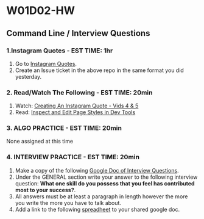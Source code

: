 # W01D02-HW

## Command Line / Interview Questions

### 1.Instagram Quotes - EST TIME: 1hr

1. Go to [Instagram Quotes](https://git.generalassemb.ly/SEIR-224/instagram-quotes/blob/master/README.md).
2. Create an Issue ticket in the above repo in the same format you did yesterday. 


### 2. Read/Watch The Following - EST TIME: 20min

1. Watch: [Creating An Instagram Quote - Vids 4 & 5](https://www.youtube.com/playlist?list=PL_vCSejjQiPyr7dbj-oJ8vjttYid9VWsb)
2. Read: [Inspect and Edit Page Styles in Dev Tools](https://developers.google.com/web/tools/chrome-devtools/inspect-styles/)


### 3. ALGO PRACTICE - EST TIME: 20min

None assigned at this time


### 4.  INTERVIEW PRACTICE - EST TIME: 20min

1.  Make a copy of the following [Google Doc of Interview Questions](https://docs.google.com/document/d/1OWT-tXtIefyneMk6hk3s-gz4wyQx21NapFQ0xfq9JvI/edit?usp=sharing).
2. Under the GENERAL section write your answer to the following interview question: **What one skill do you possess that you feel has contributed most to your success?**.
3. All answers must be at least a paragraph in length however the more you write the more you have to talk about.
4. Add a link to the following [spreadheet](https://docs.google.com/spreadsheets/d/1S9-poFULhpext3xjNmuU1g-raZGKkFrODEACrIRFLi0/edit#gid=0) to your shared google doc.
